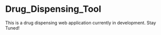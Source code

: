 # Drug_Dispensing_Tool

This is a drug dispensing web application currently in development. Stay Tuned!
